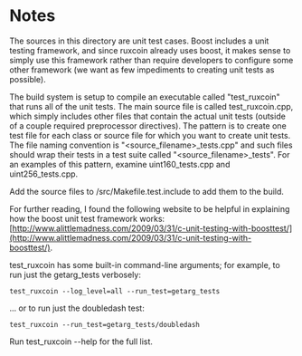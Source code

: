 # Notes
The sources in this directory are unit test cases.  Boost includes a
unit testing framework, and since ruxcoin already uses boost, it makes
sense to simply use this framework rather than require developers to
configure some other framework (we want as few impediments to creating
unit tests as possible).

The build system is setup to compile an executable called "test_ruxcoin"
that runs all of the unit tests.  The main source file is called
test_ruxcoin.cpp, which simply includes other files that contain the
actual unit tests (outside of a couple required preprocessor
directives).  The pattern is to create one test file for each class or
source file for which you want to create unit tests.  The file naming
convention is "<source_filename>_tests.cpp" and such files should wrap
their tests in a test suite called "<source_filename>_tests".  For an
examples of this pattern, examine uint160_tests.cpp and
uint256_tests.cpp.

Add the source files to /src/Makefile.test.include to add them to the build.

For further reading, I found the following website to be helpful in
explaining how the boost unit test framework works:
[http://www.alittlemadness.com/2009/03/31/c-unit-testing-with-boosttest/](http://www.alittlemadness.com/2009/03/31/c-unit-testing-with-boosttest/).

test_ruxcoin has some built-in command-line arguments; for
example, to run just the getarg_tests verbosely:

    test_ruxcoin --log_level=all --run_test=getarg_tests

... or to run just the doubledash test:

    test_ruxcoin --run_test=getarg_tests/doubledash

Run  test_ruxcoin --help   for the full list.

